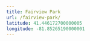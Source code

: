 ```yaml
---
title: Fairview Park
url: /fairview-park/
latitude: 41.446172700000005
longitude: -81.85265190000001
---
```


